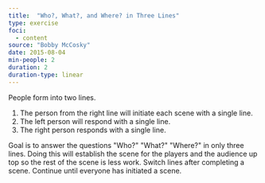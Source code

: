 ```yaml
---
title:  "Who?, What?, and Where? in Three Lines"
type: exercise
foci:
  - content
source: "Bobby McCosky"
date: 2015-08-04
min-people: 2
duration: 2
duration-type: linear
---
```

People form into two lines.

1. The person from the right line will initiate each scene with a single line.
2. The left person will respond with a single line.
3. The right person responds with a single line.

Goal is to answer the questions "Who?" "What?" "Where?" in only three lines.
Doing this will establish the scene for the players and the audience up top so the rest of the scene is less work.
Switch lines after completing a scene.
Continue until everyone has initiated a scene.
